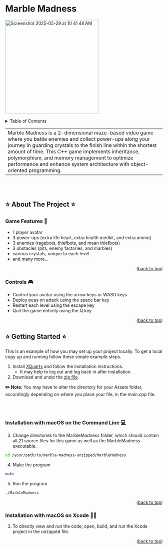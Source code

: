 # Marble Madness
<img width="300" alt="Screenshot 2025-05-29 at 10 41 46 AM" 
  src="https://github.com/user-attachments/assets/b1329ca9-219c-4f1a-80c9-d91240b2d1f8" />

<!-- TABLE OF CONTENTS -->
<a name="top"></a>
<details>
  <summary>Table of Contents</summary>
  <ol>
    <li>⭐
      <a href="#star-about-the-project-star">About The Project</a>
      <ul>
        <li><a href="#game-features-robot">Game Features</a> 🤖</li>
        <li><a href="#controls-video_game">Controls</a> 🎮</li>
      </ul>
    </li>
    <li>⭐
      <a href="#star-getting-started-star">Getting Started</a>
      <ul>
        <li><a href="#installation-with-macos-on-the-command-line-computer">Installation with macOS on the Command Line</a> 💻</li>
        <li><a href="#installation-with-macos-on-xcode-no_good_woman">Installation with macOS on Xcode</a> 🙅‍♀️</li>
      </ul>
    </li>
  </ol>
</details>

<table>
  <tr>
    <td>
      Marble Madness is a 2-dimensional maze-based video game where you battle enemies and 
      collect power-ups along your journey in guarding crystals to the finish line within 
      the shortest amount of time. This C++ game implements inheritance, polymorphism, and 
      memory management to optimize performance and enhance system architecture with 
      object-oriented programming.
    </td>
  </tr>
</table>

<br></br>

<!-- ABOUT THE PROJECT -->
## :star: About The Project :star:

### Game Features :robot:
* 1 player avatar
* 3 power-ups (extra life heart, extra health medkit, and extra ammo)
* 3 enemies (ragebots, thiefbots, and mean thiefbots)
* 3 obstacles (pits, enemy factories, and marbles)
* various crystals, unique to each level
* and many more...

<p align="right">(<a href="#top">back to top</a>)</p>

### Controls :video_game:
* Control your avatar using the arrow keys or WASD keys
* Deploy peas on attack using the space bar key
* Restart each level using the escape key
* Quit the game entirely using the Q key

<p align="right">(<a href="#top">back to top</a>)</p>

<!-- GETTING STARTED -->
## :star: Getting Started :star:

This is an example of how you may set up your project locally. 
To get a local copy up and running follow these simple example steps.

1. Install [XQuartx](http://xquartz.org/) and follow the installation instructions.
   * It may help to log out and log back in after installation.
2. Download and unzip the [zip file](https://github.com/1004yeeun/marble-madness/archive/refs/heads/main.zip).

<b> :pencil2: Note: </b> You may have to alter the directory for your Assets folder, accordingly depending on where you place your file, in the main.cpp file.

<br></br>


### Installation with macOS on the Command Line :computer:
3. Change directories to the MarbleMadness folder, which should contain all 21 source files for this game as well as the MarbleMadness executable.
```sh
cd /your/path/to/marble-madness-unzipped/MarbleMadness
```
4. Make the program
```sh
make
```
5. Run the program
```sh
./MarbleMadness
```
<p align="right">(<a href="#top">back to top</a>)</p>


### Installation with macOS on Xcode :no_good_woman:

3. To directly view and run the code, open, build, and run the Xcode project in the unzipped file.

<p align="right">(<a href="#top">back to top</a>)</p>
